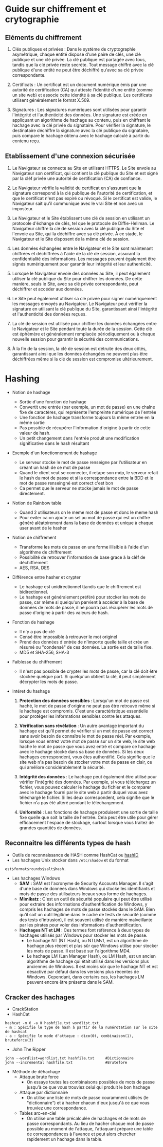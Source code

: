 # Guide sur chiffrement et crytographie

## Eléments du chiffrement 

1.  Clés publiques et privées : Dans le système de cryptographie asymétrique, chaque entité dispose d'une paire de clés, une clé publique et une clé privée. La clé publique est partagée avec tous, tandis que la clé privée reste secrète. Tout message chiffré avec la clé publique d'une entité ne peut être déchiffré qu'avec sa clé privée correspondante.
    
2.  Certificats : Un certificat est un document numérique émis par une autorité de certification (CA) qui atteste l'identité d'une entité (comme un site web) et associe cette identité à sa clé publique. Les certificats utilisent généralement le format X.509.
    
3.  Signatures : Les signatures numériques sont utilisées pour garantir l'intégrité et l'authenticité des données. Une signature est créée en appliquant un algorithme de hachage au contenu, puis en chiffrant le hachage avec la clé privée du signataire. Pour vérifier la signature, le destinataire déchiffre la signature avec la clé publique du signataire, puis compare le hachage obtenu avec le hachage calculé à partir du contenu reçu.

## Etablissement d'une connexion sécurisée
1.  Le Navigateur se connecte au Site en utilisant HTTPS. Le Site envoie au Navigateur son certificat, qui contient la clé publique du Site et est signé par la cléf privée une autorité de certification (CA) de confiance.
    
2.  Le Navigateur vérifie la validité du certificat en s'assurant que la signature correspond à la clé publique de l'autorité de certification, et que le certificat n'est pas expiré ou révoqué. Si le certificat est valide, le Navigateur sait qu'il communique avec le vrai Site et non avec un imposteur.
    
3.  Le Navigateur et le Site établissent une clé de session en utilisant un protocole d'échange de clés, tel que le protocole de Diffie-Hellman. Le Navigateur chiffre la clé de session avec la clé publique du Site et l'envoie au Site, qui la déchiffre avec sa clé privée. À ce stade, le Navigateur et le Site disposent de la même clé de session.
    
4.  Les données échangées entre le Navigateur et le Site sont maintenant chiffrées et déchiffrées à l'aide de la clé de session, assurant la confidentialité des informations. Les messages peuvent également être signés numériquement pour garantir leur intégrité et leur authenticité.
    
5.  Lorsque le Navigateur envoie des données au Site, il peut également utiliser la clé publique du Site pour chiffrer les données. De cette manière, seuls le Site, avec sa clé privée correspondante, peut déchiffrer et accéder aux données.
    
6.  Le Site peut également utiliser sa clé privée pour signer numériquement les messages envoyés au Navigateur. Le Navigateur peut vérifier la signature en utilisant la clé publique du Site, garantissant ainsi l'intégrité et l'authenticité des données reçues.
    
7.  La clé de session est utilisée pour chiffrer les données échangées entre le Navigateur et le Site pendant toute la durée de la session. Cette clé est éphémère et généralement remplacée périodiquement ou à chaque nouvelle session pour garantir la sécurité des communications.
    
8.  À la fin de la session, la clé de session est détruite des deux côtés, garantissant ainsi que les données échangées ne peuvent plus être déchiffrées même si la clé de session est compromise ultérieurement.

# Hashing

* Notion de hashage 
	* Sortie d'une fonction de hashage
	* Convertit une entrée (par exemple, un mot de passe) en une chaîne fixe de caractères, qui représente l'empreinte numérique de l'entrée
	* Une fonction de hachage transforme toujours la même entrée en la même sortie
	* Pas possible de récupérer l'information d'origine à partir de cette valeur de hash.
	* Un petit changement dans l'entrée produit une modification significative dans le hash résultant
* Exemple d'un fonctionnement de hashage 
	* Le serveur stocke le mot de passe renseigne par l'utilisateur en créant un hash de ce mot de passe 
	* Quand le client veut se connecter, il retape son mdp, le serveur refait le hash du mot de passe et si la correspondance entre la BDD et le mot de passe renseingné est correct c'est bon 
	* Ca permet que le serveur ne stocke jamais le mot de passe directement.
* Notion de Rainbow table
	* Quand 2 utilisateurs on le meme mot de passe et donc le meme hash
	* Pour eviter ca on ajoute un sel au mot de passe qui est un chiffre généré aléatoirement dans la base de données et unique à chaque user avant de le hasher

* Notion de chiffrement 
	* Transforme les mots de passe en une forme illisible à l'aide d'un algorithme de chiffrement
	* Possibilité de retrouver l'information de base grace à la cléf de déchiffrement
	* AES, RSA, DES

* Différence entre hasher et crypter
	* Le hashage est  unidirectionnel ttandis que le chiffrement est  bidirectionnel. 
	* Le hashage est généralement préféré pour stocker les mots de passe, car même si quelqu'un parvient à accéder à la base de données de mots de passe, il ne pourra pas récupérer les mots de passe d'origine à partir des valeurs de hash.

* Fonction de hashage
	* Il n'y a pas de clé 
	* Censé être impossible à retrouver le mot originel
	* Prend des données d'entrée de n'importe quelle taille et crée un résumé ou "condensé" de ces données. La sortie est de taille fixe.
	* MD5 et SHA-256, SHA-3

* Faiblesse du chiffrement 
	* Il n'est pas possible de crypter les mots de passe, car la clé doit être stockée quelque part. Si quelqu'un obtient la clé, il peut simplement décrypter les mots de passe.

* Intéret du hashage
	1.  **Protection des données sensibles** : Lorsqu'un mot de passe est haché, le mot de passe d'origine ne peut pas être retrouvé même si le hachage est compromis. C'est une caractéristique essentielle pour protéger les informations sensibles contre les attaques.
	    
	2.  **Vérification sans révélation** : Un autre avantage important du hachage est qu'il permet de vérifier si un mot de passe est correct sans avoir besoin de connaître le mot de passe réel. Par exemple, lorsque vous entrez votre mot de passe sur un site web, le site web hache le mot de passe que vous avez entré et compare ce hachage avec le hachage stocké dans sa base de données. Si les deux hachages correspondent, vous êtes authentifié. Cela signifie que le site web n'a pas besoin de stocker votre mot de passe en clair, ce qui améliore considérablement la sécurité.
	    
	3.  **Intégrité des données** : Le hachage peut également être utilisé pour vérifier l'intégrité des données. Par exemple, si vous téléchargez un fichier, vous pouvez calculer le hachage du fichier et le comparer avec le hachage fourni par le site web à partir duquel vous avez téléchargé le fichier. Si les deux correspondent, cela signifie que le fichier n'a pas été altéré pendant le téléchargement.
	    
	4.  **Uniformité** : Les fonctions de hachage produisent une sortie de taille fixe quelle que soit la taille de l'entrée. Cela peut être utile pour gérer efficacement l'espace de stockage, surtout lorsque vous traitez de grandes quantités de données.

## Reconnaitre les différents types de hash
* Outils de reconnaissance de HASH comme HashCat ou [hashID]( https://pypi.org/project/hashID/)
* Les hachages Unix stocker dans ``/etc/shadow`` et du format 
```
est$format$rounds$salt$hash.
```
* Les hachages Windows
	* **SAM** : SAM est l'acronyme de Security Accounts Manager. Il s'agit d'une base de données dans Windows qui stocke les identifiants et mots de passe des utilisateurs locaux sous forme de hachages.
	* **Mimikatz** : C'est un outil de sécurité populaire qui peut être utilisé pour extraire des informations d'authentification de Windows, y compris les hachages de mots de passe stockés dans le SAM. Bien qu'il soit un outil légitime dans le cadre de tests de sécurité (comme des tests d'intrusion), il est souvent utilisé de manière malveillante par les pirates pour voler des informations d'authentification.
	- **Hachages NT et LM** : Ces termes font référence à deux types de hachages utilisés par Windows pour stocker les mots de passe.
	    - Le hachage NT (NT Hash), ou NTLMv1, est un algorithme de hachage plus récent et plus sûr que Windows utilise pour stocker les mots de passe. Il est basé sur l'algorithme MD4.
	    - Le hachage LM (Lan Manager Hash), ou LM Hash, est un ancien algorithme de hachage qui était utilisé dans les versions plus anciennes de Windows. Il est moins sûr que le hachage NT et est désactivé par défaut dans les versions plus récentes de Windows. Cependant, dans certains cas, les hachages LM peuvent encore être présents dans le SAM.

## Cracker des hachages
* CrackStation 
* HashCat 
```
hashcat -m 0 -a 0 hashfile.txt wordlist.txt
- m : Spécifie le type de hash à partir de la numérotation sur le site de hashcat 
- a : Spécifie le mode d'attaque : dico(0), combinaison(1), bruteforce(3)
```
* John The Ripper 
```
john --wordlist=wordlist.txt hashfile.txt     #Dictionnaire
john --incremental hashfile.txt               #Brutefore

```
* Méthode de déhachage
	* Attaque brute force 
		* On essaye toutes les combinaisons possibles de mots de passe jusqu'à ce que vous trouviez celui qui produit le bon hachage
	* Attaque par dictionnaire
		* On utilise une liste de mots de passe couramment utilisés (le "dictionnaire") et à hacher chacun d'eux jusqu'à ce que vous trouviez une correspondance.
	* Tables arc-en-ciel
		* On utilise une table précalculée de hachages et de mots de passe correspondants. Au lieu de hacher chaque mot de passe possible au moment de l'attaque, l'attaquant prépare une table de correspondances à l'avance et peut alors chercher rapidement un hachage dans la table.